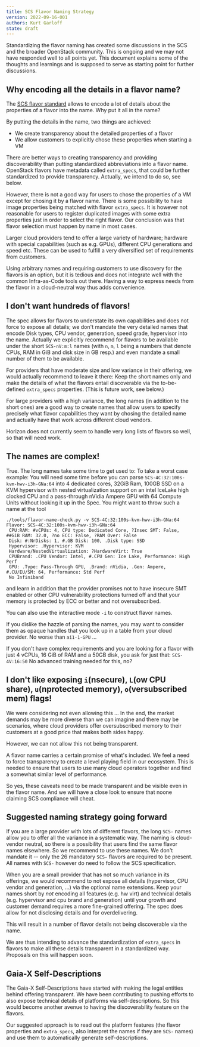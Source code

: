 ```yaml
---
title: SCS Flavor Naming Strategy
version: 2022-09-16-001
authors: Kurt Garloff
state: draft
---
```


Standardizing the flavor naming has created some discussions in the SCS and the
broader OpenStack community. This is ongoing and we may not have responded well
to all points yet. This document explains some of the thoughts and learnings
and is supposed to serve as starting point for further discussions.

## Why encoding all the details in a flavor name?

The [SCS flavor standard](https://github.com/SovereignCloudStack/Docs/blob/main/Design-Docs/flavor-naming.md)
allows to encode a lot of details about the properties of a flavor into the name.
Why put it all in the name?

By putting the details in the name, two things are achieved:
* We create transparency about the detailed properties of a flavor
* We allow customers to explicitly chose these properties when starting a VM

There are better ways to creating transparency and providing discoverability than
putting standardized abbreviations into a flavor name. OpenStack flavors have metadata
called `extra_specs`, that could be further standardized to provide transparency.
Actually, we intend to do so, see below.

However, there is not a good way for users to chose the properties of a VM except
for chosing it by a flavor name. There is some possibility to have image properties
being matched with flavor `extra_specs`. It is however not reasonable for users to
register duplicated images with some extra properties just in order to select the
right flavor. Our conclusion was that flavor selection must happen by name in most
cases.

Larger cloud providers tend to offer a large variety of hardware; hardware with special
capabilities (such as e.g. GPUs), different CPU generations and speed etc. These
can be used to fulfill a very diversified set of requirements from customers.

Using arbitrary names and requiring customers to use discovery for the flavors is
an option, but it is tedious and does not integrate well with the common Infra-as-Code
tools out there. Having a way to express needs from the flavor in a cloud-neutral way
thus adds convenience.

## I don't want hundreds of flavors!

The spec allows for flavors to understate its own capabilities and does not force to
expose all details; we don't mandate the
very detailed names that encode Disk types, CPU vendor, generation, speed grade, hypervisor
into the name. Actually we explicitly recommend for flavors to be available under the
short `SCS-nV:m:l` names (with `n`, `m`, `l` being a numbers that denote CPUs, RAM in GiB
and disk size in GB resp.) and even mandate a small number of them to be available.

For providers that have moderate size and low variance in their offering, we would
actually recommend to leave it there: Keep the short names only and make the details
of what the flavors entail discoverable via the to-be-defined `extra_specs` properties.
(This is future work, see below.)

For large providers with a high variance, the long names (in addition to the short
ones) are a good way to create names that allow users to specify precisely what
flavor capabilities they want by chosing the detailed name and actually have that
work across different cloud vendors.

Horizon does not currently seem to handle very long lists of flavors so well, so
that will need work.

## The names are complex!

True. The long names take some time to get used to: To take a worst case example:
You will need some time before
you can parse `SCS-4C:32:100s-kvm-hwv-i3h-GNa:64` into 4 dedicated cores, 32GiB
Ram, 100GB SSD on a KVM hypervisor with nested virtualization support on an intel
IceLake high clocked CPU and a pass-through nVidia Ampere GPU with 64 Compute Units
without looking it up in the Spec. You might want to throw such a name at the tool
```
./tools/flavor-name-check.py -v SCS-4C:32:100s-kvm-hwv-i3h-GNa:64
Flavor: SCS-4C:32:100s-kvm-hwv-i3h-GNa:64
 CPU:RAM: #vCPUs: 4, CPU type: Dedicated Core, ?Insec SMT: False, ##GiB RAM: 32.0, ?no ECC: False, ?RAM Over: False
 Disk: #:NrDisks: 1, #.GB Disk: 100, .Disk type: SSD
 Hypervisor: .Hypervisor: KVM
 Hardware/NestedVirtualization: ?HardwareVirt: True
 CPUBrand: .CPU Vendor: Intel, #.CPU Gen: Ice Lake, Performance: High Perf
 GPU: .Type: Pass-Through GPU, .Brand: nVidia, .Gen: Ampere, #.CU/EU/SM: 64, Performance: Std Perf
 No Infiniband
```
and learn in addition that the provider promises not to have insecure
SMT enabled or other CPU vulnerability protections turned off and
that your memory is protected by ECC or better and not oversubscribed.

You can also use the interactive mode `-i` to construct flavor names.

If you dislike the hazzle of parsing the names, you may want to consider them
as opaque handles that you look up in a table from your cloud provider.
No worse than `ai1-1-GPU` ...


If you don't have complex requirements and you are looking for a flavor
with just 4 vCPUs, 16 GiB of RAM and a 50GB disk, you ask for just that: `SCS-4V:16:50`
No advanced training needed for this, no?

## I don't like exposing `i`(nsecure), `L`(ow CPU share), `u`(nprotected memory), `o`(versubscribed mem) flags!

We were considering not even allowing this ...
In the end, the market demands may be more diverse than we can imagine and there
may be scenarios, where cloud providers offer oversubscribed memory to their
customers at a good price that makes both sides happy.

However, we can not allow this not being transparent.

A flavor name carries a certain promise of what's included.
We feel a need to force transparency to create a level playing field in
our ecosystem. This is needed to ensure that users to use many cloud
operators together and find a somewhat similar level of performance.

So yes, these caveats need to be made transparent and be visible
even in the flavor name. And we will have a close look to ensure
that noone claiming SCS compliance will cheat.

## Suggested naming strategy going forward

If you are a large provider with lots of different flavors, the long `SCS-`
names allow you to offer all the variance in a systematic way. The naming is
cloud-vendor neutral, so there is a possibility that users find the same flavor
names elsewhere. So we recommend to use these names. We don't mandate it -- only
the 26 mandatory `SCS-` flavors are required to be present. All names with
`SCS-` however do need to follow the SCS specification.

When you are a small provider that has not so much variance in its offerings,
we would recommend to not expose all details (hypervisor, CPU vendor and
generation, ...) via the optional name extensions. Keep your names short
by *not* encoding all features (e.g. hw virt) and technical details (e.g.
hypervisor and cpu brand and generation)
until your growth and customer demand requires a more fine-grained offering.
The spec does allow for not disclosing details and for overdelivering.

This will result in a number of flavor details not being discoverable
via the name.

We are thus intending to advance the standardization of `extra_specs`
in flavors to make all these details transparent in a standardized
way. Proposals on this will happen soon.

## Gaia-X Self-Descriptions

The Gaia-X Self-Descriptions have started with making the legal entities
behind offering transparent. We have been contributing to pushing efforts
to also expose technical details of platforms via self-descriptions.
So this would become another avenue to having the discoverability feature
on the flavors.

Our suggested approach is to read out the platform features (the flavor properties
and `extra_specs`, also interpret the names if they are `SCS-` names) and use
them to automatically generate self-descriptions.

